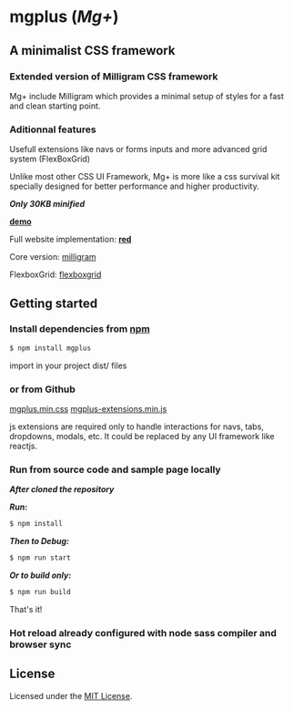 # mgplus (*Mg+*)

## A minimalist CSS framework

### Extended version of Milligram CSS framework

Mg+ include Milligram which provides a minimal setup of styles for a fast and clean starting point.

### Aditionnal features

Usefull extensions like navs or forms inputs and more advanced grid system (FlexBoxGrid)

Unlike most other CSS UI Framework, Mg+ is more like a css survival kit specially designed for better performance and higher productivity.

**_Only 30KB minified_**

**[demo](https://evodim.github.io/mgplus/)**


Full website implementation:
**[red](https://redassurances.com/)**


Core version:
[milligram](https://github.com/milligram/milligram)

FlexboxGrid:
[flexboxgrid](https://github.com/godban/flex-box-grid)

## Getting started

### Install dependencies from [npm](https://www.npmjs.com/package/mgplus) 

```sh
$ npm install mgplus
```

import in your project dist/ files

### or from Github

[mgplus.min.css](https://github.com/Evodim/mgplus/blob/master/dist/mg-plus.min.css)
[mgplus-extensions.min.js](https://github.com/Evodim/mgplus/blob/master/dist/mg-plus-extensions.min.js)

js extensions are required only to handle interactions for navs, tabs, dropdowns, modals, etc.
It could be replaced by any UI framework like reactjs.

### Run from source code and sample page locally
**_After cloned the repository_**

**_Run:_**

```sh
$ npm install
```

**_Then to Debug:_**

```sh
$ npm run start
```

**_Or to build only:_**

```sh
$ npm run build
```

That's it!

### Hot reload already configured with node sass compiler and browser sync

## License

Licensed under the [MIT License](https://raw.githubusercontent.com/Evodim/mgplus/master/LICENSE).


